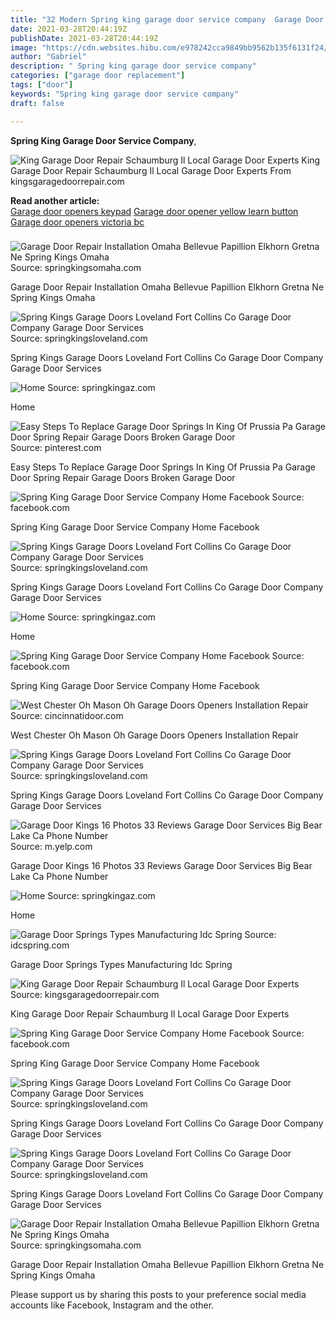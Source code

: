 ```yaml
---
title: "32 Modern Spring king garage door service company  Garage Door Installation"
date: 2021-03-28T20:44:19Z
publishDate: 2021-03-28T20:44:19Z
image: "https://cdn.websites.hibu.com/e978242cca9849bb9562b135f6131f24/dms3rep/multi/mobile/3.jpg"
author: "Gabriel"
description: " Spring king garage door service company"
categories: ["garage door replacement"]
tags: ["door"]
keywords: "Spring king garage door service company"
draft: false

---
```

<!-- Head tag Code -->
**Spring King Garage Door Service Company**, 

![King Garage Door Repair Schaumburg Il Local Garage Door Experts](https://876608.smushcdn.com/2136232/wp-content/uploads/2020/12/torsion-and-extension-garage-door-springs-1.jpg?lossy=1&amp;strip=1&amp;webp=1 "King Garage Door Repair Schaumburg Il Local Garage Door Experts")
King Garage Door Repair Schaumburg Il Local Garage Door Experts From kingsgaragedoorrepair.com

**Read another article:**  
[Garage door openers keypad](/garage-door-openers-keypad/)
[Garage door opener yellow learn button](/garage-door-opener-yellow-learn-button/)
[Garage door openers victoria bc](/garage-door-openers-victoria-bc/)




### 

 


![Garage Door Repair Installation Omaha Bellevue Papillion Elkhorn Gretna Ne Spring Kings Omaha](https://cdn.websites.hibu.com/e978242cca9849bb9562b135f6131f24/dms3rep/multi/mobile/4.jpg "Garage Door Repair Installation Omaha Bellevue Papillion Elkhorn Gretna Ne Spring Kings Omaha")
Source: springkingsomaha.com

Garage Door Repair Installation Omaha Bellevue Papillion Elkhorn Gretna Ne Spring Kings Omaha  

![Spring Kings Garage Doors Loveland Fort Collins Co Garage Door Company Garage Door Services](https://springkingsloveland.com/files/2021/01/bigstock-Garage-Door-Pvc-Hand-Use-Remo-234887497_(1).jpg "Spring Kings Garage Doors Loveland Fort Collins Co Garage Door Company Garage Door Services")
Source: springkingsloveland.com

Spring Kings Garage Doors Loveland Fort Collins Co Garage Door Company Garage Door Services  

![Home](https://nebula.wsimg.com/1d02c4e9cb6bb50381e3bc71bea218ba?AccessKeyId=843833764C13F9BC0AF3&amp;disposition=0&amp;alloworigin=1 "Home")
Source: springkingaz.com

Home  

![Easy Steps To Replace Garage Door Springs In King Of Prussia Pa Garage Door Spring Repair Garage Doors Broken Garage Door](https://i.pinimg.com/474x/11/73/43/1173434b518f99731145963bb6b72aae.jpg "Easy Steps To Replace Garage Door Springs In King Of Prussia Pa Garage Door Spring Repair Garage Doors Broken Garage Door")
Source: pinterest.com

Easy Steps To Replace Garage Door Springs In King Of Prussia Pa Garage Door Spring Repair Garage Doors Broken Garage Door  

![Spring King Garage Door Service Company Home Facebook](https://lookaside.fbsbx.com/lookaside/crawler/media/?media_id=1418976401594763 "Spring King Garage Door Service Company Home Facebook")
Source: facebook.com

Spring King Garage Door Service Company Home Facebook  

![Spring Kings Garage Doors Loveland Fort Collins Co Garage Door Company Garage Door Services](https://springkingsloveland.com/files/2021/01/IMG_9736.jpg "Spring Kings Garage Doors Loveland Fort Collins Co Garage Door Company Garage Door Services")
Source: springkingsloveland.com

Spring Kings Garage Doors Loveland Fort Collins Co Garage Door Company Garage Door Services  

![Home](https://nebula.wsimg.com/be57e46e7628d07f6a96bfcae8658931?AccessKeyId=843833764C13F9BC0AF3&amp;disposition=0&amp;alloworigin=1 "Home")
Source: springkingaz.com

Home  

![Spring King Garage Door Service Company Home Facebook](https://lookaside.fbsbx.com/lookaside/crawler/media/?media_id=608630115962733 "Spring King Garage Door Service Company Home Facebook")
Source: facebook.com

Spring King Garage Door Service Company Home Facebook  

![West Chester Oh Mason Oh Garage Doors Openers Installation Repair](https://www.cincinnatidoor.com/wp-content/uploads/2021/07/Social-Share.png "West Chester Oh Mason Oh Garage Doors Openers Installation Repair")
Source: cincinnatidoor.com

West Chester Oh Mason Oh Garage Doors Openers Installation Repair  

![Spring Kings Garage Doors Loveland Fort Collins Co Garage Door Company Garage Door Services](https://springkingsloveland.com/files/2021/03/dl2.jpg "Spring Kings Garage Doors Loveland Fort Collins Co Garage Door Company Garage Door Services")
Source: springkingsloveland.com

Spring Kings Garage Doors Loveland Fort Collins Co Garage Door Company Garage Door Services  

![Garage Door Kings 16 Photos 33 Reviews Garage Door Services Big Bear Lake Ca Phone Number](https://s3-media0.fl.yelpcdn.com/bphoto/Is_nviELAYmZG7SqMexk5w/348s.jpg "Garage Door Kings 16 Photos 33 Reviews Garage Door Services Big Bear Lake Ca Phone Number")
Source: m.yelp.com

Garage Door Kings 16 Photos 33 Reviews Garage Door Services Big Bear Lake Ca Phone Number  

![Home](https://nebula.wsimg.com/907315f535b42d9de632ebf2829921bc?AccessKeyId=843833764C13F9BC0AF3&amp;disposition=0&amp;alloworigin=1 "Home")
Source: springkingaz.com

Home  

![Garage Door Springs Types Manufacturing Idc Spring](https://idcspring.com/content/uploads/2021/06/01-Garage-door-springs-rev1.jpg "Garage Door Springs Types Manufacturing Idc Spring")
Source: idcspring.com

Garage Door Springs Types Manufacturing Idc Spring  

![King Garage Door Repair Schaumburg Il Local Garage Door Experts](https://876608.smushcdn.com/2136232/wp-content/uploads/2020/12/torsion-and-extension-garage-door-springs-1.jpg?lossy=1&amp;strip=1&amp;webp=1 "King Garage Door Repair Schaumburg Il Local Garage Door Experts")
Source: kingsgaragedoorrepair.com

King Garage Door Repair Schaumburg Il Local Garage Door Experts  

![Spring King Garage Door Service Company Home Facebook](https://lookaside.fbsbx.com/lookaside/crawler/media/?media_id=359111617581252 "Spring King Garage Door Service Company Home Facebook")
Source: facebook.com

Spring King Garage Door Service Company Home Facebook  

![Spring Kings Garage Doors Loveland Fort Collins Co Garage Door Company Garage Door Services](https://springkingsloveland.com/files/2021/01/bigstock--182504749small.jpg "Spring Kings Garage Doors Loveland Fort Collins Co Garage Door Company Garage Door Services")
Source: springkingsloveland.com

Spring Kings Garage Doors Loveland Fort Collins Co Garage Door Company Garage Door Services  

![Spring Kings Garage Doors Loveland Fort Collins Co Garage Door Company Garage Door Services](https://springkingsloveland.com/files/2021/01/logo2.png "Spring Kings Garage Doors Loveland Fort Collins Co Garage Door Company Garage Door Services")
Source: springkingsloveland.com

Spring Kings Garage Doors Loveland Fort Collins Co Garage Door Company Garage Door Services  

![Garage Door Repair Installation Omaha Bellevue Papillion Elkhorn Gretna Ne Spring Kings Omaha](https://cdn.websites.hibu.com/e978242cca9849bb9562b135f6131f24/dms3rep/multi/mobile/3.jpg "Garage Door Repair Installation Omaha Bellevue Papillion Elkhorn Gretna Ne Spring Kings Omaha")
Source: springkingsomaha.com

Garage Door Repair Installation Omaha Bellevue Papillion Elkhorn Gretna Ne Spring Kings Omaha  

Please support us by sharing this posts to your preference social media accounts like Facebook, Instagram and the other.

